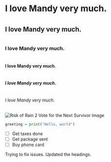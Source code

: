 # <h1> I love Mandy very much.

# <h2> I love Mandy very much.

# <h3> I love Mandy very much.

# <h4> I love Mandy very much.

# <h5> I love Mandy very much. 

# <h6> I love Mandy very much. 

![Risk of Rain 2 Vote for the Next Survivor Image](https://mp1st.com/wp-content/uploads/2020/04/Next-Risk-of-Rain-2-Survivor.jpg)

```python
greeting = print("Hello, world")
```

- [ ] Get taxes done
- [ ] Get package sent
- [ ] Buy phone card

Trying to fix issues. Updated the headings. 
